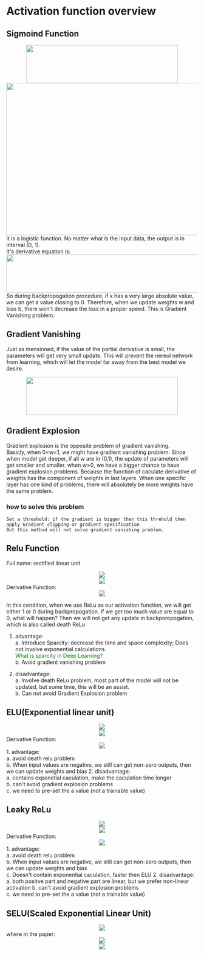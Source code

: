 # Activation function overview

## Sigmoind Function
<div align=center><img width="400" height="100" src="https://github.com/Jun-Liu-291/Note-of-DL/blob/master/Deep-Learning-Basis/Activation-Function/img/sigmoid.PNG"/></div>
<div align=center><img width="600" height="400" src="https://upload.wikimedia.org/wikipedia/commons/thumb/8/88/Logistic-curve.svg/1024px-Logistic-curve.svg.png"></div>
  It is a logistic function. No matter what is the input data, the output is in interval (0, 1). <br> It's derivative equation is:<br>
<div align=center><img width="600" height="100" src="https://github.com/Jun-Liu-291/Note-of-DL/blob/master/Deep-Learning-Basis/Activation-Function/img/derevitive%20sigmoid.PNG"/></div>
  So during backpropogation procedure, if x has a very large absolute value, we can get a value closing to 0. Therefore, when we update weights w and bias b, there won't decrease the loss in a proper speed. This is Gradient Vanishing problem.
  
## Gradient Vanishing
  Just as mensioned, if the value of the partial derivative is small, the parameters will get very small update. This will prevent the nereul network from learning, which will let the model far away from the best model we desire.<br>
<div align=center><img width="400" height="100" src="https://github.com/Jun-Liu-291/Note-of-DL/blob/master/Deep-Learning-Basis/Activation-Function/img/parameter%20update.PNG"/></div>

## Gradient Explosion
  Gradient explosion is the opposite problem of gradient vanishing.<br>
  Basicly, when 0<w<1, we might have gradient vanishing problem. Since when model get deeper, if all w are in (0,1), the update of parameters will get smaller and smaller. when w>0, we have a bigger chance to have gradient explosion problems. Because the function of caculate derivative of weights has the component of weights in last layers. When one specific layer has one kind of problems, there will absolutely be more weights have the same problem.<br> 

  ### how to solve this problem
    Set a threshold: if the gradient is bigger then this threhold then apply Gradient clipping or gradient specification
    But this method will not solve gradient vanishing problem.
    
 ## Relu Function
  Full name: rectified linear unit
  <div align=center><img src="https://github.com/Jun-Liu-291/Note-of-DL/blob/master/Deep-Learning-Basis/Activation-Function/img/ReLu.PNG"/></div>
  <div align=center><img src="https://miro.medium.com/max/357/1*oePAhrm74RNnNEolprmTaQ.png"/></div>
  Derivative Function:
  <div align=center><img src="https://github.com/Jun-Liu-291/Note-of-DL/blob/master/Deep-Learning-Basis/Activation-Function/img/ReLu%20Derivative.PNG"/></div>
  
  In this condition, when we use ReLu as our activation function, we will get either 1 or 0 during backpropogation. If we get too much value are equal to 0, what will happen? Then we will not get any update in backporopogation, which is also called death ReLu
  
  1. advantage:<br>
    a. Introduce Sparcity: decrease the time and space complexity; Does not involve exponential calculations. <br>
    <font color=#008000>What is sparcity in Deep Learning?</font><br>
    b. Avoid gradient vanishing problem
   
  2. disadvantage:<br>
    a. Involve death ReLu problem, most part of the model will not be updated, but some time, this will be an assist.<br>
    b. Can not avoid Gradient Explosion problem
    
## ELU(Exponential linear unit)
  <div align=center><img src="https://github.com/Jun-Liu-291/Note-of-DL/blob/master/Deep-Learning-Basis/Activation-Function/img/ELU.PNG"/></div>
  <div align=center><img src="https://support.dl.sony.com/wp-content/uploads/2017/08/13143208/layer_6_6_elu.png"/></div>
  Derivative Function:
  <div align=center><img src="https://github.com/Jun-Liu-291/Note-of-DL/blob/master/Deep-Learning-Basis/Activation-Function/img/ELU%20derivatie.PNG"/></div>
  1. advantage:<br>
    a. avoid death relu problem<br>
    b. When input values are negative, we still can get non-zero outputs, then we can update weights and bias
  2. disadvantage:<br>
    a. contains exponetial caculation, make the caculation time longer<br>
    b. can't avoid gradient explosion problems<br>
    c. we need to pre-set the a value (not a trainable value)
 
 ## Leaky ReLu
  <div align=center><img src="https://github.com/Jun-Liu-291/Note-of-DL/blob/master/Deep-Learning-Basis/Activation-Function/img/Leaky%20ReLu.PNG"/></div>
  <div align=center><img src="https://www.i2tutorials.com/wp-content/uploads/2019/09/Deep-learning-25-i2tutorials.png"/></div>
  Derivative Function:
  <div align=center><img src="https://github.com/Jun-Liu-291/Note-of-DL/blob/master/Deep-Learning-Basis/Activation-Function/img/Leaky%20ReLu%20derivative.PNG"/></div>
  1. advantage:<br>
    a. avoid death relu problem<br>
    b. When input values are negative, we still can get non-zero outputs, then we can update weights and bias<br>
    c. Doesn't contain exponential caculation, faster then ELU
  2. disadvantage:<br>
    a. both positve part and negative part are linear, but we prefer non-linear activation
    b. can't avoid gradient explosion problems<br>
    c. we need to pre-set the a value (not a trainable value)<br>
    
## SELU(Scaled Exponential Linear Unit)
  <div align=center><img src="https://github.com/Jun-Liu-291/Note-of-DL/blob/master/Deep-Learning-Basis/Activation-Function/img/SELU.PNG"/></div>
  where in the paper:<br>
  <div align=center><img src="https://pic3.zhimg.com/80/v2-88211966c09f79ed8d5b6ce3eda7733c_720w.jpg"/></div>
  <div align=center><img src="https://pytorch.org/docs/master/_images/SELU.png"/></div>
